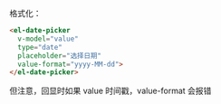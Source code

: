 格式化：

```html
<el-date-picker
  v-model="value"
  type="date"
  placeholder="选择日期"
  value-format="yyyy-MM-dd">
</el-date-picker>
```

但注意，回显时如果 value 时间戳，value-format 会报错
